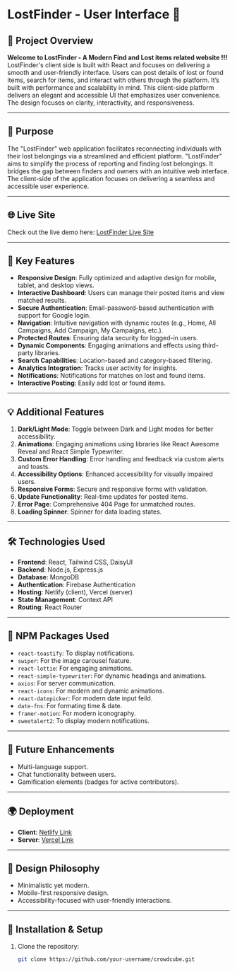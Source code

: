 # LostFinder - User Interface 🌟

## 📖 Project Overview
**Welcome to LostFinder - A Modern Find and Lost items related website !!!** LostFinder's client side is built with React and focuses on delivering a smooth and user-friendly interface. Users can post details of lost or found items, search for items, and interact with others through the platform. It’s built with performance and scalability in mind. This client-side platform delivers an elegant and accessible UI that emphasizes user convenience. The design focuses on clarity, interactivity, and responsiveness.

---

## 🎯 Purpose
The "LostFinder" web application facilitates reconnecting individuals with their lost belongings via a streamlined and efficient platform. "LostFinder" aims to simplify the process of reporting and finding lost belongings. It bridges the gap between finders and owners with an intuitive web interface. The client-side of the application focuses on delivering a seamless and accessible user experience.

---

## 🌐 Live Site
Check out the live demo here: [LostFinder Live Site](#)

---

## 🔑 Key Features
- **Responsive Design**: Fully optimized and adaptive design for mobile, tablet, and desktop views.
- **Interactive Dashboard**: Users can manage their posted items and view matched results.
- **Secure Authentication**: Email-password-based authentication with support for Google login.
- **Navigation**: Intuitive navigation with dynamic routes (e.g., Home, All Campaigns, Add Campaign, My Campaigns, etc.).
- **Protected Routes**: Ensuring data security for logged-in users.
- **Dynamic Components**: Engaging animations and effects using third-party libraries.
- **Search Capabilities**: Location-based and category-based filtering.
- **Analytics Integration**: Tracks user activity for insights.
- **Notifications**: Notifications for matches on lost and found items.
- **Interactive Posting**: Easily add lost or found items.

---

## 💡 Additional Features
1. **Dark/Light Mode**: Toggle between Dark and Light modes for better accessibility.
2. **Animations**: Engaging animations using libraries like React Awesome Reveal and React Simple Typewriter.
3. **Custom Error Handling**: Error handling and feedback via custom alerts and toasts.
4. **Accessibility Options**: Enhanced accessibility for visually impaired users.
5. **Responsive Forms**: Secure and responsive forms with validation.
6. **Update Functionality**: Real-time updates for posted items.
7. **Error Page**: Comprehensive 404 Page for unmatched routes.
8. **Loading Spinner**: Spinner for data loading states.

---

## 🛠️ Technologies Used
- **Frontend**: React, Tailwind CSS, DaisyUI
- **Backend**: Node.js, Express.js
- **Database**: MongoDB
- **Authentication**: Firebase Authentication
- **Hosting**: Netlify (client), Vercel (server)
- **State Management**: Context API
- **Routing**: React Router

---

## 🧩 NPM Packages Used
- `react-toastify`: To display notifications.
- `swiper`: For the image carousel feature.
- `react-lottie`: For engaging animations.
- `react-simple-typewriter`: For dynamic headings and animations.
- `axios`: For server communication.
- `react-icons`: For modern and dynamic animations.
- `react-datepicker`: For modern date input feild.
- `date-fns`: For formating time & date.
- `framer-motion`: For modern iconography.
- `sweetalert2`: To display modern notifications.

---

## 🚧 Future Enhancements
- Multi-language support.
- Chat functionality between users.
- Gamification elements (badges for active contributors).

---

 ## 🌍 Deployment
- **Client**: [Netlify Link](#)
- **Server**: [Vercel Link](#)

---

## 📐 Design Philosophy
- Minimalistic yet modern.
- Mobile-first responsive design.
- Accessibility-focused with user-friendly interactions.

---

## 🔧 Installation & Setup
1. Clone the repository:  
   ```bash
   git clone https://github.com/your-username/crowdcube.git
